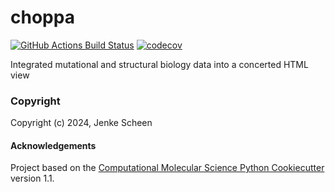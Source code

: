 choppa
==============================
[//]: # (Badges)
[![GitHub Actions Build Status](https://github.com/REPLACE_WITH_OWNER_ACCOUNT/choppa/workflows/CI/badge.svg)](https://github.com/REPLACE_WITH_OWNER_ACCOUNT/choppa/actions?query=workflow%3ACI)
[![codecov](https://codecov.io/gh/REPLACE_WITH_OWNER_ACCOUNT/choppa/branch/main/graph/badge.svg)](https://codecov.io/gh/REPLACE_WITH_OWNER_ACCOUNT/choppa/branch/main)


Integrated mutational and structural biology data into a concerted HTML view

### Copyright

Copyright (c) 2024, Jenke Scheen


#### Acknowledgements
 
Project based on the 
[Computational Molecular Science Python Cookiecutter](https://github.com/molssi/cookiecutter-cms) version 1.1.
